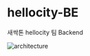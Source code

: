 # hellocity-BE
새싹톤 hellocity 팀 Backend


![architecture](https://github.com/freemjstudio/hellocity-BE/assets/41604678/12144fee-4298-4118-bfbd-8a0584433a0c)
